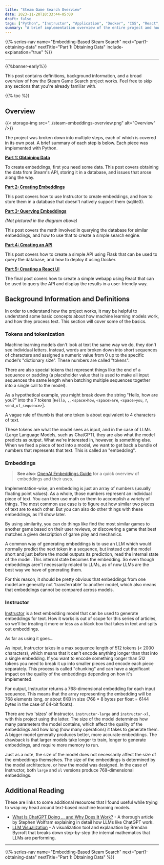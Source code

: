 ```yaml
---
title: "Steam Game Search Overview"
date: 2023-11-20T10:33:44-05:00
draft: false
tags: ["Python", "Instructor", "Application", "Docker", "CSS", "React", "Sqlite", "Machine Learning", "Embeddings"]
summary: "A brief implementation overview of the entire project and how it was put together, including definitions and background information needed to understand how it works."
---
```


{{% series-nav name="Embedding-Based Steam Search" next="part1-obtaining-data" nextTitle="Part 1: Obtaining Data" include-explanation="true" %}}

---

{{%banner-early%}}

This post contains definitions, background information, and a broad overview of how the Steam Game Search project works. Feel free to skip any sections that you're already familiar with.

{{% toc %}}

## Overview

{{< storage-img src="../steam-embeddings-overview.png" alt="Overview" />}}

The project was broken down into multiple steps, each of which is covered in its own post. A brief summary of each step is below. Each piece was implemented with Python.

**[Part 1: Obtaining Data](../part1-obtaining-data)**

To create embeddings, first you need some data. This post covers obtaining the data from Steam's API, storing it in a database, and issues that arose along the way.

**[Part 2: Creating Embeddings](../part2-creating-embeddings)**

This post covers how to use Instructor to create embeddings, and how to store them in a database that doesn't natively support them (sqlite3).

**[Part 3: Querying Embeddings](../part3-querying-embeddings)**

*(Not pictured in the diagram above)*

This post covers the math involved in querying the database for similar embeddings, and how to use that to create a simple search engine.

**[Part 4: Creating an API](../part4-create-api)**

This post covers how to create a simple API using Flask that can be used to query the database, and how to deploy it using Docker.

**[Part 5: Creating a React UI](../part5-create-webapp)**

The final post covers how to create a simple webapp using React that can be used to query the API and display the results in a user-friendly way.

## Background Information and Definitions

In order to understand how the project works, it may be helpful to understand some basic concepts about how machine learning models work, and how they process text. This section will cover some of the basics.

### Tokens and tokenization
Machine learning models don't look at text the same way we do, they don't see individual letters. Instead, words are broken down into short sequences of characters and assigned a numeric value from 0 up to the specific model's "dictionary size". These numbers are called "tokens".

There are also special tokens that represent things like the end of a sequence or padding (a placeholder value that is used to make all input sequences the same length when batching multiple sequences together into a single call to the model).

As a hypothetical example, you might break down the string "Hello, how are you?" into the 7 tokens [`Hello`, `,`, `<space>how`, `<space>are`, `<space>you`, `?`, `<end_of_sequence>`].

A vague rule of thumb is that one token is about equivalent to 4 characters of text.

These tokens are what the model sees as input, and in the case of LLMs (Large Language Models, such as ChatGPT), they are also what the model predicts as output. What we're interested in, however, is something else. When we feed a piece of text into a model, we want to get back a bundle of numbers that represents that text. This is called an "embedding".

### Embeddings

> **See also**: [OpenAI Embeddings Guide](https://platform.openai.com/docs/guides/embeddings/what-are-embeddings) for a quick overview of embeddings and their uses.

Implementation-wise, an embedding is just an array of numbers (usually floating point values). As a whole, those numbers represent an individual piece of text. You can then use math on them to accomplish a variety of things. The most common use case is to figure out how similar two pieces of text are to each other. But you can also do other things with these embeddings, as I'll show later.

By using similarity, you can do things like find the most similar games to another game based on their user reviews, or discovering a game that best matches a given description of game play and mechanics.

A common way of generating embeddings is to use an LLM which would normally predict the next token in a sequence, but instead cut the model short and just before the model outputs its prediction, read the internal state of the model. This internal state becomes the embedding. So even though embeddings aren't necessarily related to LLMs, as of now LLMs are the best way we have of generating them.

For this reason, it should be pretty obvious that embeddings from one model are generally not 'transferrable' to another model, which also means that embeddings cannot be compared across models.

### Instructor

[Instructor](https://huggingface.co/hkunlp/instructor-large) is a text embedding model that can be used to generate embeddings for text. How it works is out of scope for this series of articles, so we'll be treating it more or less as a black box that takes in text and spits out embeddings.

As far as using it goes...

As input, Instructor takes in a max sequence length of 512 tokens (< 2000 characters), which means that it can't encode anything longer than that into a single embedding. If you want to encode something longer than 512 tokens you need to break it up into smaller pieces and encode each piece separately. This process is called "chunking" and can have a significant impact on the quality of the embeddings depending on how it's implemented.

For output, Instructor returns a 768-dimensional embedding for each input sequence. This means that the array representing the embedding will be 768 elements long, or about 6KB in size (768 * 8 bytes per float = 6144 bytes in the case of 64-bit floats).

There are two 'sizes' of Instructor. `instructor-large` and `instructor-xl`, with this project using the latter. The size of the model determines how many parameters the model contains, which affect the quality of the embeddings and how long (how many operations) it takes to generate them. A bigger model generally produces better, more accurate embeddings. The drawback is that larger models take longer to train, longer to generate embeddings, and require more memory to run.

Just as a note, the size of the model does not necessarily affect the size of the embeddings themselves. The size of the embeddings is determined by the model architecture, or how the model was designed. In the case of Instructor, both `large` and `xl` versions produce 768-dimensional embeddings.

## Additional Reading

These are links to some additional resources that I found useful while trying to wrap my head around text-based machine learning models.

* [What Is ChatGPT Doing … and Why Does It Work?](https://writings.stephenwolfram.com/2023/02/what-is-chatgpt-doing-and-why-does-it-work/) - A thorough article by Stephen Wolfram explaining in detail how LLMs like ChatGPT work.
* [LLM Visualization](https://bbycroft.net/llm) - A visualization tool and explanation by Brendan Bycroft that breaks down step-by-step the internal mathematics that LLMs are performing.


---

{{% series-nav name="Embedding-Based Steam Search" next="part1-obtaining-data" nextTitle="Part 1: Obtaining Data" %}}